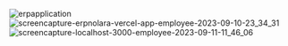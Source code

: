 ![erpapplication](https://github.com/sakibsarker/Noral_CRM2/assets/95316668/4bc9784d-5737-4414-89c7-13795b5fc467)
![screencapture-erpnolara-vercel-app-employee-2023-09-10-23_34_31](https://github.com/sakibsarker/Noral_CRM2/assets/95316668/2b4770a1-169e-4f51-8bf8-0abc020b1c87)
![screencapture-localhost-3000-employee-2023-09-11-11_46_06](https://github.com/sakibsarker/Noral_CRM2/assets/95316668/19671259-14f7-43f1-901f-b9e4e08427d2)
